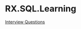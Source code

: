 # RX.SQL.Learning

[Interview Questions](https://github.com/rafaelxoliolab/RX.SQL.Learning/tree/master/Interviews)

